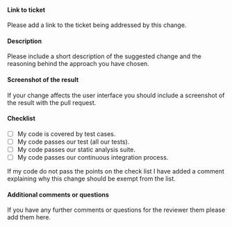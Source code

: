 #### Link to ticket

Please add a link to the ticket being addressed by this change.

#### Description

Please include a short description of the suggested change and the reasoning behind the approach you have chosen.

#### Screenshot of the result

If your change affects the user interface you should include a screenshot of the result with the pull request.

#### Checklist

- [ ] My code is covered by test cases.
- [ ] My code passes our test (all our tests).
- [ ] My code passes our static analysis suite.
- [ ] My code passes our continuous integration process.

If my code do not pass the points on the check list I have added a comment explaining why this change should be exempt from the list.

#### Additional comments or questions

If you have any further comments or questions for the reviewer them please add them here.